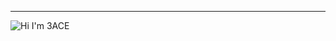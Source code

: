 ---
<img algin="left" alt="Hi I'm 3ACE" src="https://github-readme-stats.vercel.app/api?username=3ACE-code&show_icons=true&theme=ayu-mirage" />
